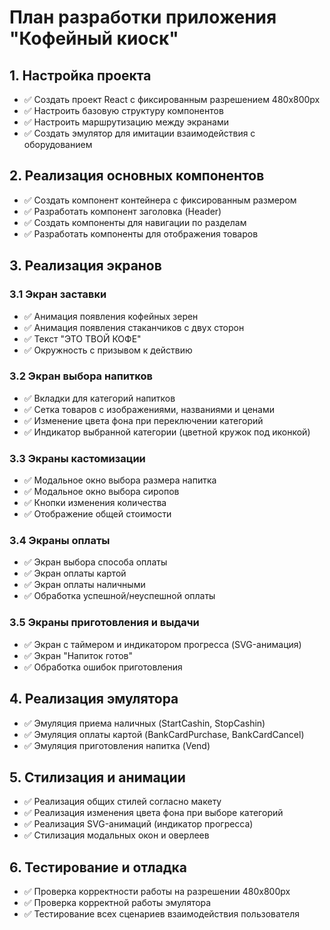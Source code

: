 # План разработки приложения "Кофейный киоск"

## 1. Настройка проекта
- ✅ Создать проект React с фиксированным разрешением 480x800px
- ✅ Настроить базовую структуру компонентов
- ✅ Настроить маршрутизацию между экранами
- ✅ Создать эмулятор для имитации взаимодействия с оборудованием

## 2. Реализация основных компонентов
- ✅ Создать компонент контейнера с фиксированным размером
- ✅ Разработать компонент заголовка (Header)
- ✅ Создать компоненты для навигации по разделам
- ✅ Разработать компоненты для отображения товаров

## 3. Реализация экранов
### 3.1 Экран заставки
- ✅ Анимация появления кофейных зерен
- ✅ Анимация появления стаканчиков с двух сторон
- ✅ Текст "ЭТО ТВОЙ КОФЕ"
- ✅ Окружность с призывом к действию

### 3.2 Экран выбора напитков
- ✅ Вкладки для категорий напитков
- ✅ Сетка товаров с изображениями, названиями и ценами
- ✅ Изменение цвета фона при переключении категорий
- ✅ Индикатор выбранной категории (цветной кружок под иконкой)

### 3.3 Экраны кастомизации
- ✅ Модальное окно выбора размера напитка
- ✅ Модальное окно выбора сиропов
- ✅ Кнопки изменения количества
- ✅ Отображение общей стоимости

### 3.4 Экраны оплаты
- ✅ Экран выбора способа оплаты
- ✅ Экран оплаты картой
- ✅ Экран оплаты наличными
- ✅ Обработка успешной/неуспешной оплаты

### 3.5 Экраны приготовления и выдачи
- ✅ Экран с таймером и индикатором прогресса (SVG-анимация)
- ✅ Экран "Напиток готов"
- ✅ Обработка ошибок приготовления

## 4. Реализация эмулятора
- ✅ Эмуляция приема наличных (StartCashin, StopCashin)
- ✅ Эмуляция оплаты картой (BankCardPurchase, BankCardCancel)
- ✅ Эмуляция приготовления напитка (Vend)

## 5. Стилизация и анимации
- ✅ Реализация общих стилей согласно макету
- ✅ Реализация изменения цвета фона при выборе категорий
- ✅ Реализация SVG-анимаций (индикатор прогресса)
- ✅ Стилизация модальных окон и оверлеев

## 6. Тестирование и отладка
- ✅ Проверка корректности работы на разрешении 480x800px
- ✅ Проверка корректной работы эмулятора
- ✅ Тестирование всех сценариев взаимодействия пользователя
